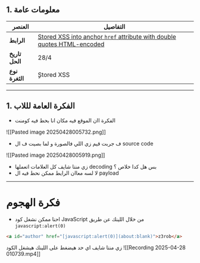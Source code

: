 

## 1. معلومات عامة

| العنصر         | التفاصيل                                                                                                                                                                                    |
| -------------- | ------------------------------------------------------------------------------------------------------------------------------------------------------------------------------------------- |
| **الرابط**     | [Stored XSS into anchor `href` attribute with double quotes HTML-encoded](https://portswigger.net/web-security/cross-site-scripting/contexts/lab-href-attribute-double-quotes-html-encoded) |
| **تاريخ الحل** | 28/4                                                                                                                                                                                        |
| **نوع الثغرة** | ٍStored XSS                                                                                                                                                                                 |

---
## 1. الفكرة العامة لللاب

- الفكرة اان الموقع فيه مكان انا بحط فيه كومنت 

![[Pasted image 20250428005732.png]]

- ف جربت قيم زي اللي فالصورة و لما بصيت ف ال source code 

![[Pasted image 20250428005919.png]]
- زي منتا شايف كل العلامات اتعملها decoding  بس هل كدا خلاص ؟
- لا لسه معاان الرايط ممكن نحط فيه ال payload 
---
# فكرة الهجوم 

- احنا ممكن نشغل كود JavaScript من خلال اللينك عن طريق `javascript:alert(0)`  
```html
<a id="author" href="[javascript:alert(0)](about:blank)">z3rob</a>
```

زي منتا شايف اي حد هيضغط على اللينك هيشغل الكود 
![[Recording 2025-04-28 010739.mp4]]
